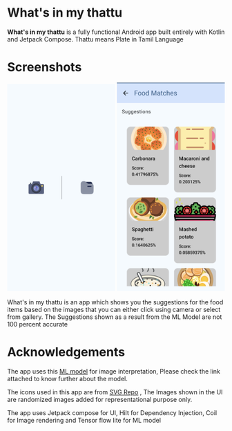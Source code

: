 # What's in my thattu

**What's in my thattu** is a fully functional Android app built entirely with Kotlin and Jetpack Compose.
Thattu means Plate in Tamil Language

# Screenshots

<p align="center">
  <img src="screenshots/home_screen.png" width="250" alt="What's in my thattu"/>
  <img src="screenshots/food_suggestions.png" width="250" alt="What's in my thattu"/>
</p>

What's in my thattu is an app which shows you the suggestions for the food items based on the images that you can either click using camera or select from gallery.
The Suggestions shown as a result from the ML Model are not 100 percent accurate

# Acknowledgements

The app uses this [ML model](https://www.kaggle.com/models/google/aiy/tensorFlow1/vision-classifier-food-v1/1?tfhub-redirect=true)
for image interpretation, Please check the link attached to know further about the model.

The icons used in this app are from [SVG Repo](https://www.svgrepo.com) , The Images shown in the UI are randomized images added for representational purpose only.

The app uses Jetpack compose for UI, Hilt for Dependency Injection, Coil for Image rendering and Tensor flow lite for ML model
